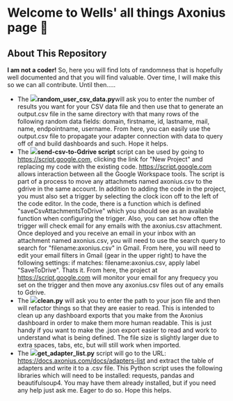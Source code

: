 <h1>Welcome to Wells' all things Axonius page 🚀</h1>
<h2>About This Repository</h2>
<b>I am not a coder!</b>  So, here you will find lots of randomness that is hopefully well documented and that you will find valuable.  Over time, I will make this so we can all contribute.  Until then.....

* The ![](https://placehold.co/15x15/FF671F/FF671F.png)<b>random_user_csv_data.py</b>will ask you to enter the number of results you want for your CSV data file and then use that to generate an output.csv file in the same directory with that many rows of the following random data fields: domain, firstname, id, lastname, mail, name, endpointname, username.  From here, you can easily use the output.csv file to propagate your adapter connection with data to query off of and build dashboards and such.  Hope it helps.  
* The ![](https://placehold.co/15x15/FF671F/FF671F.png)<b>send-csv-to-Gdrive script</b> script can be used by going to https://script.google.com, clicking the link for "New Project" and replacing my code with the existing code. https://script.google.com allows interaction between all the Google Workspace tools.  The script is part of a process to move any attachmets named axonius.csv to the gdrive in the same account. In addition to adding the code in the project, you must also set a trigger by selecting the clock icon off to the left of the code editor.  In the code, there is a function which is defined "saveCsvAttachmentsToDrive" which you should see as an available function when configuring the trigger.  Also, you can set how often the trigger will check email for any emails with the axonius.csv attachment.  Once deployed and you receive an email in your inbox with an attachment named axonius.csv, you will need to use the search query to search for "filename:axonius.csv" in Gmail.  From here, you will need to edit your email filters in Gmail (gear in the upper right) to have the following settings: if matches: filename:axonius.csv, apply label "SaveToDrive".  Thats it.  From here, the project at https://script.google.com will monitor your email for any frequecy you set on the trigger and then move any axonius.csv files out of any emails to Gdrive. 
* The ![](https://placehold.co/15x15/FF671F/FF671F.png)<b>clean.py</b> will ask you to enter the path to your json file and then will refactor things so that they are easier to read.  This is intended to clean up any dashboard exports that you make from the Axonius dashboard in order to make them more human readable.  This is just handy if you want to make the .json export easier to read and work to understand what is being defined.  The file size is slightly larger due to extra spaces, tabs, etc, but will still work when imported.  
* The ![](https://placehold.co/15x15/FF671F/FF671F.png)<b>get_adapter_list.py</b> script will go to the URL: https://docs.axonius.com/docs/adapters-list and extract the table of adapters and write it to a .csv file.  This Python script uses the following libraries which will need to be installed: requests, pandas and beautifulsoup4.  You may have them already installed, but if you need any help just ask me.  Eager to do so.  Hope this helps. 
